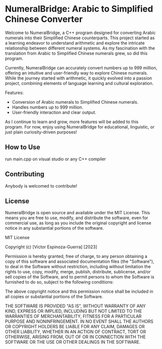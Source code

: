 # NumeralBridge: Arabic to Simplified Chinese Converter

Welcome to NumeralBridge, a C++ program designed for converting Arabic numerals into their Simplified Chinese counterparts. This project started as a learning endeavor to understand arithmetic and explore the intricate relationship between different numeral systems. As my fascination with the translation from Arabic to Simplified Chinese numerals grew, so did this program.

Currently, NumeralBridge can accurately convert numbers up to 999 million, offering an intuitive and user-friendly way to explore Chinese numerals. While the journey started with arithmetic, it quickly evolved into a passion project, combining elements of language learning and cultural exploration.

Features:
- Conversion of Arabic numerals to Simplified Chinese numerals.
- Handles numbers up to 999 million.
- User-friendly interaction and clear output.

As I continue to learn and grow, more features will be added to this program. For now, enjoy using NumeralBridge for educational, linguistic, or just plain curiosity-driven purposes!

## How to Use
run main.cpp on visual studio or any C++ compiler

## Contributing
Anybody is welcomed to contribute!

## License

NumeralBridge is open source and available under the MIT License. This means you are free to use, modify, and distribute the software, even for commercial use, as long as you include the original copyright and license notice in any substantial portions of the software.

MIT License

Copyright (c) [Victor Espinoza-Guerra] [2023]

Permission is hereby granted, free of charge, to any person obtaining a copy
of this software and associated documentation files (the "Software"), to deal
in the Software without restriction, including without limitation the rights
to use, copy, modify, merge, publish, distribute, sublicense, and/or sell
copies of the Software, and to permit persons to whom the Software is
furnished to do so, subject to the following conditions:

The above copyright notice and this permission notice shall be included in all
copies or substantial portions of the Software.

THE SOFTWARE IS PROVIDED "AS IS", WITHOUT WARRANTY OF ANY KIND, EXPRESS OR
IMPLIED, INCLUDING BUT NOT LIMITED TO THE WARRANTIES OF MERCHANTABILITY,
FITNESS FOR A PARTICULAR PURPOSE AND NONINFRINGEMENT. IN NO EVENT SHALL THE
AUTHORS OR COPYRIGHT HOLDERS BE LIABLE FOR ANY CLAIM, DAMAGES OR OTHER
LIABILITY, WHETHER IN AN ACTION OF CONTRACT, TORT OR OTHERWISE, ARISING FROM,
OUT OF OR IN CONNECTION WITH THE SOFTWARE OR THE USE OR OTHER DEALINGS IN THE
SOFTWARE.
